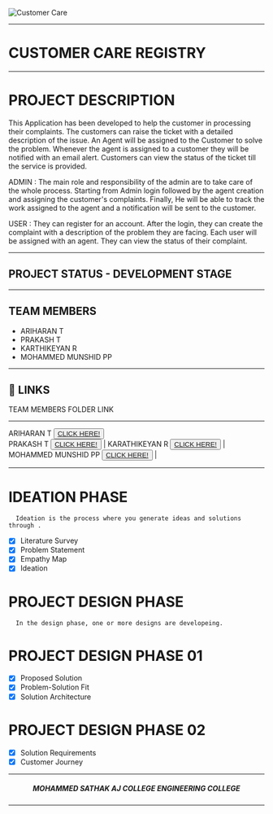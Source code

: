 ![Customer Care](https://user-images.githubusercontent.com/114137266/195376035-a480e894-5a1c-4870-b073-53cb0cbbc720.png)
<hr>

#  CUSTOMER CARE REGISTRY

<hr>

#  PROJECT DESCRIPTION

This Application has been developed to help the customer in processing their complaints.  The customers can raise the ticket with a detailed description of the issue.  An Agent will be assigned to the Customer to solve the problem.  Whenever the agent is assigned to a customer they will be notified with an email alert.  Customers can view the status of the ticket till the service is provided.

 ADMIN :
 The main role and responsibility of the admin are to take care of the whole process.  Starting from Admin login followed by the agent creation and assigning the customer's complaints.  Finally, He will be able to track the work assigned to the agent and a notification will be sent to the customer.

 USER :
 They can register for an account.  After the login, they can create the complaint with a description of the problem they are facing.  Each user will be assigned with an agent.  They can view the status of their complaint.

 <hr>

 ## PROJECT STATUS - DEVELOPMENT STAGE

 <hr>

##  TEAM MEMBERS
- ARIHARAN T
- PRAKASH  T
- KARTHIKEYAN R
- MOHAMMED MUNSHID PP

<hr>

## 🔗 LINKS

 TEAM MEMBERS  FOLDER LINK    
 -------------  ------------- 
 ARIHARAN T  <button> <a href="https://github.com/IBM-EPBL/IBM-Project-47401-1660798978/tree/main/Assessment/Ariharan(TL)">CLICK HERE!  </a></button>                 
 PRAKASH T   <button> <a href="https://github.com/IBM-EPBL/IBM-Project-47401-1660798978/tree/main/Assessment/Prakash">CLICK HERE!  </a> </button> |
 KARATHIKEYAN R     <button><a href="https://github.com/IBM-EPBL/IBM-Project-47401-1660798978/tree/main/Assessment/Karthik">CLICK HERE!  </a> </button> |
 MOHAMMED MUNSHID PP     <button><a href="https://github.com/IBM-EPBL/IBM-Project-47401-1660798978/tree/main/Assessment/Munshid">CLICK HERE!  </a> </button> |

<hr>

#  IDEATION PHASE

      Ideation is the process where you generate ideas and solutions through .
- [x] Literature Survey
- [x] Problem Statement
- [x] Empathy Map
- [x] Ideation

# PROJECT DESIGN PHASE 
      In the design phase, one or more designs are developeing.

# PROJECT DESIGN PHASE 01 
- [x] Proposed Solution
- [x] Problem-Solution Fit
- [x] Solution Architecture

# PROJECT DESIGN PHASE 02 
- [x] Solution Requirements
- [x] Customer Journey

<hr>

<div align="center">
 <h5>  MOHAMMED SATHAK AJ COLLEGE ENGINEERING COLLEGE </h5>

<hr>

